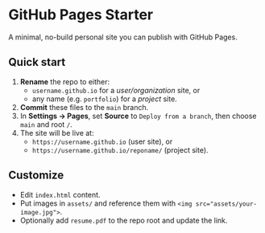 # GitHub Pages Starter

A minimal, no-build personal site you can publish with GitHub Pages.

## Quick start

1. **Rename** the repo to either:
   - `username.github.io` for a *user/organization* site, or
   - any name (e.g. `portfolio`) for a *project* site.
2. **Commit** these files to the `main` branch.
3. In **Settings → Pages**, set **Source** to `Deploy from a branch`, then choose `main` and root `/`.
4. The site will be live at:
   - `https://username.github.io` (user site), or
   - `https://username.github.io/reponame/` (project site).

## Customize

- Edit `index.html` content.
- Put images in `assets/` and reference them with `<img src="assets/your-image.jpg">`.
- Optionally add `resume.pdf` to the repo root and update the link.
